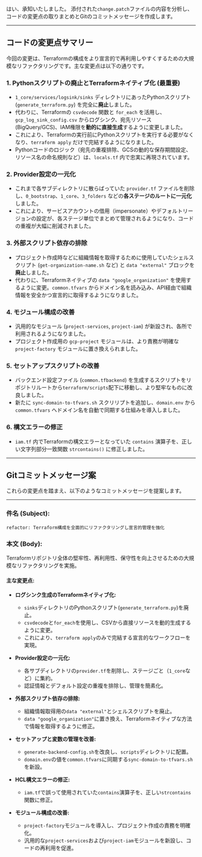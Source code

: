 はい、承知いたしました。
添付された`change.patch`ファイルの内容を分析し、コードの変更点の取りまとめとGitのコミットメッセージを作成します。

---
## コードの変更点サマリー

今回の変更は、Terraformの構成をより宣言的で再利用しやすくするための大規模なリファクタリングです。主な変更点は以下の通りです。

### 1. **Pythonスクリプトの廃止とTerraformネイティブ化 (最重要)**
- `1_core/services/logsink/sinks` ディレクトリにあったPythonスクリプト (`generate_terraform.py`) を完全に**廃止**しました。
- 代わりに、Terraformの `csvdecode` 関数と `for_each` を活用し、`gcp_log_sink_config.csv` からログシンク、宛先リソース (BigQuery/GCS)、IAM権限を**動的に直接生成**するように変更しました。
- これにより、Terraformの実行前にPythonスクリプトを実行する必要がなくなり、`terraform apply` だけで完結するようになりました。
- Pythonコードのロジック（宛先の重複排除、GCSの動的な保存期間設定、リソース名の命名規則など）は、`locals.tf` 内で忠実に再現されています。

### 2. **Provider設定の一元化**
- これまで各サブディレクトリに散らばっていた `provider.tf` ファイルを削除し、`0_bootstrap`、`1_core`、`3_folders` などの**各ステージのルートに一元化**しました。
- これにより、サービスアカウントの借用（impersonate）やデフォルトリージョンの設定が、各ステージ単位でまとめて管理されるようになり、コードの重複が大幅に削減されました。

### 3. **外部スクリプト依存の排除**
- プロジェクト作成時などに組織情報を取得するために使用していたシェルスクリプト (`get-organization-name.sh` など) と `data "external"` ブロックを**廃止**しました。
- 代わりに、Terraformネイティブの `data "google_organization"` を使用するように変更。`common.tfvars` からドメイン名を読み込み、API経由で組織情報を安全かつ宣言的に取得するようになりました。

### 4. **モジュール構成の改善**
- 汎用的なモジュール (`project-services`, `project-iam`) が新設され、各所で利用されるようになりました。
- プロジェクト作成用の `gcp-project` モジュールは、より責務が明確な `project-factory` モジュールに置き換えられました。

### 5. **セットアップスクリプトの改善**
- バックエンド設定ファイル (`common.tfbackend`) を生成するスクリプトをリポジトリルートから`terraform/scripts`配下に移動し、より堅牢なものに改良しました。
- 新たに `sync-domain-to-tfvars.sh` スクリリプトを追加し、`domain.env` から `common.tfvars` へドメイン名を自動で同期する仕組みを導入しました。

### 6. **構文エラーの修正**
- `iam.tf` 内でTerraformの構文エラーとなっていた `contains` 演算子を、正しい文字列部分一致関数 `strcontains()` に修正しました。

---
## Gitコミットメッセージ案

これらの変更点を踏まえ、以下のようなコミットメッセージを提案します。

---
### **件名 (Subject):**

`refactor: Terraform構成を全面的にリファクタリングし宣言的管理を強化`

### **本文 (Body):**

Terraformリポジトリ全体の堅牢性、再利用性、保守性を向上させるための大規模なリファクタリングを実施。

#### **主な変更点:**

-   **ログシンク生成のTerraformネイティブ化:**
    -   `sinks`ディレクトリのPythonスクリプト(`generate_terraform.py`)を廃止。
    -   `csvdecode`と`for_each`を使用し、CSVから直接リソースを動的生成するように変更。
    -   これにより、`terraform apply`のみで完結する宣言的なワークフローを実現。

-   **Provider設定の一元化:**
    -   各サブディレクトリの`provider.tf`を削除し、ステージごと（`1_core`など）に集約。
    -   認証情報とデフォルト設定の重複を排除し、管理を簡素化。

-   **外部スクリプト依存の排除:**
    -   組織情報取得用の`data "external"`とシェルスクリプトを廃止。
    -   `data "google_organization"`に置き換え、Terraformネイティブな方法で情報を取得するように修正。

-   **セットアップと変数の管理を改善:**
    -   `generate-backend-config.sh`を改良し、`scripts`ディレクトリに配置。
    -   `domain.env`の値を`common.tfvars`に同期する`sync-domain-to-tfvars.sh`を新設。

-   **HCL構文エラーの修正:**
    -   `iam.tf`で誤って使用されていた`contains`演算子を、正しい`strcontains`関数に修正。

-   **モジュール構成の改善:**
    -   `project-factory`モジュールを導入し、プロジェクト作成の責務を明確化。
    -   汎用的な`project-services`および`project-iam`モジュールを新設し、コードの再利用を促進。